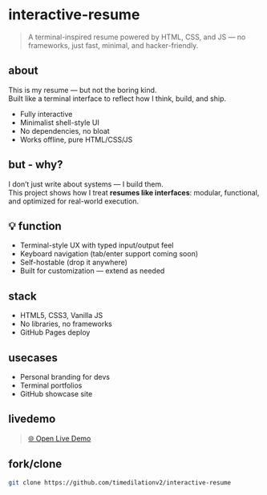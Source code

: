 # interactive-resume

> A terminal-inspired resume powered by HTML, CSS, and JS — no frameworks, just fast, minimal, and hacker-friendly.

##  about

This is my resume — but not the boring kind.  
Built like a terminal interface to reflect how I think, build, and ship.

- Fully interactive
- Minimalist shell-style UI
- No dependencies, no bloat
- Works offline, pure HTML/CSS/JS

## but - why? 

I don’t just write about systems — I build them.  
This project shows how I treat **resumes like interfaces**: modular, functional, and optimized for real-world execution.

## 💡 function

- Terminal-style UX with typed input/output feel  
- Keyboard navigation (tab/enter support coming soon)  
- Self-hostable (drop it anywhere)  
- Built for customization — extend as needed

## stack

- HTML5, CSS3, Vanilla JS  
- No libraries, no frameworks  
- GitHub Pages deploy

## usecases

- Personal branding for devs
- Terminal portfolios
- GitHub showcase site

## livedemo

> [🌐 Open Live Demo](https://timedilationv2.github.io/interactive-resume/)

## fork/clone

```bash
git clone https://github.com/timedilationv2/interactive-resume
